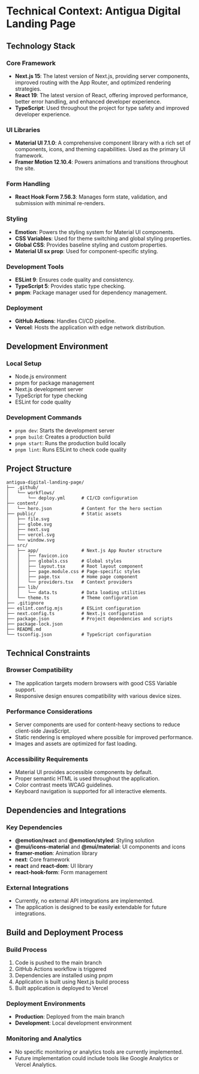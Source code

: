 # Technical Context: Antigua Digital Landing Page

## Technology Stack

### Core Framework

- **Next.js 15**: The latest version of Next.js, providing server components, improved routing with the App Router, and optimized rendering strategies.
- **React 19**: The latest version of React, offering improved performance, better error handling, and enhanced developer experience.
- **TypeScript**: Used throughout the project for type safety and improved developer experience.

### UI Libraries

- **Material UI 7.1.0**: A comprehensive component library with a rich set of components, icons, and theming capabilities. Used as the primary UI framework.
- **Framer Motion 12.10.4**: Powers animations and transitions throughout the site.

### Form Handling

- **React Hook Form 7.56.3**: Manages form state, validation, and submission with minimal re-renders.

### Styling

- **Emotion**: Powers the styling system for Material UI components.
- **CSS Variables**: Used for theme switching and global styling properties.
- **Global CSS**: Provides baseline styling and custom properties.
- **Material UI sx prop**: Used for component-specific styling.

### Development Tools

- **ESLint 9**: Ensures code quality and consistency.
- **TypeScript 5**: Provides static type checking.
- **pnpm**: Package manager used for dependency management.

### Deployment

- **GitHub Actions**: Handles CI/CD pipeline.
- **Vercel**: Hosts the application with edge network distribution.

## Development Environment

### Local Setup

- Node.js environment
- pnpm for package management
- Next.js development server
- TypeScript for type checking
- ESLint for code quality

### Development Commands

- `pnpm dev`: Starts the development server
- `pnpm build`: Creates a production build
- `pnpm start`: Runs the production build locally
- `pnpm lint`: Runs ESLint to check code quality

## Project Structure

```
antigua-digital-landing-page/
├── .github/
│   └── workflows/
│       └── deploy.yml      # CI/CD configuration
├── content/
│   └── hero.json           # Content for the hero section
├── public/                 # Static assets
│   ├── file.svg
│   ├── globe.svg
│   ├── next.svg
│   ├── vercel.svg
│   └── window.svg
├── src/
│   ├── app/                # Next.js App Router structure
│   │   ├── favicon.ico
│   │   ├── globals.css     # Global styles
│   │   ├── layout.tsx      # Root layout component
│   │   ├── page.module.css # Page-specific styles
│   │   ├── page.tsx        # Home page component
│   │   └── providers.tsx   # Context providers
│   ├── lib/
│   │   └── data.ts         # Data loading utilities
│   └── theme.ts            # Theme configuration
├── .gitignore
├── eslint.config.mjs       # ESLint configuration
├── next.config.ts          # Next.js configuration
├── package.json            # Project dependencies and scripts
├── package-lock.json
├── README.md
└── tsconfig.json           # TypeScript configuration
```

## Technical Constraints

### Browser Compatibility

- The application targets modern browsers with good CSS Variable support.
- Responsive design ensures compatibility with various device sizes.

### Performance Considerations

- Server components are used for content-heavy sections to reduce client-side JavaScript.
- Static rendering is employed where possible for improved performance.
- Images and assets are optimized for fast loading.

### Accessibility Requirements

- Material UI provides accessible components by default.
- Proper semantic HTML is used throughout the application.
- Color contrast meets WCAG guidelines.
- Keyboard navigation is supported for all interactive elements.

## Dependencies and Integrations

### Key Dependencies

- **@emotion/react** and **@emotion/styled**: Styling solution
- **@mui/icons-material** and **@mui/material**: UI components and icons
- **framer-motion**: Animation library
- **next**: Core framework
- **react** and **react-dom**: UI library
- **react-hook-form**: Form management

### External Integrations

- Currently, no external API integrations are implemented.
- The application is designed to be easily extendable for future integrations.

## Build and Deployment Process

### Build Process

1. Code is pushed to the main branch
2. GitHub Actions workflow is triggered
3. Dependencies are installed using pnpm
4. Application is built using Next.js build process
5. Built application is deployed to Vercel

### Deployment Environments

- **Production**: Deployed from the main branch
- **Development**: Local development environment

### Monitoring and Analytics

- No specific monitoring or analytics tools are currently implemented.
- Future implementation could include tools like Google Analytics or Vercel Analytics.
